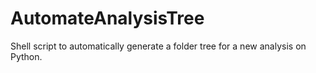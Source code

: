# AutomateAnalysisTree
Shell script to automatically generate a folder tree for a new analysis on Python.
